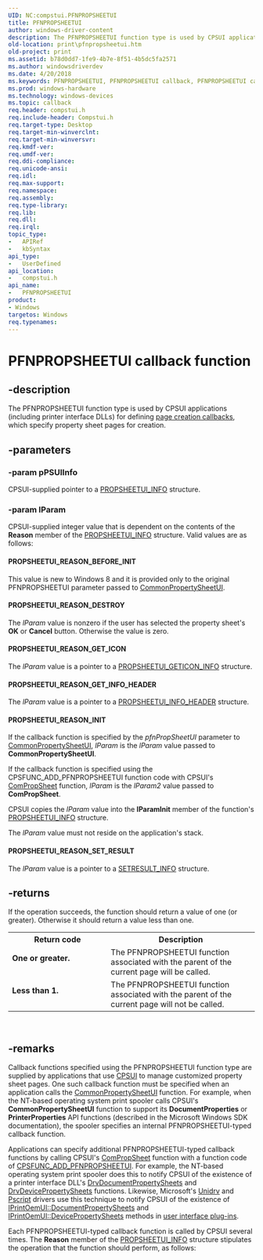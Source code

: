 ```yaml
---
UID: NC:compstui.PFNPROPSHEETUI
title: PFNPROPSHEETUI
author: windows-driver-content
description: The PFNPROPSHEETUI function type is used by CPSUI applications (including printer interface DLLs) for defining page creation callbacks, which specify property sheet pages for creation.
old-location: print\pfnpropsheetui.htm
old-project: print
ms.assetid: b78d0dd7-1fe9-4b7e-8f51-4b5dc5fa2571
ms.author: windowsdriverdev
ms.date: 4/20/2018
ms.keywords: PFNPROPSHEETUI, PFNPROPSHEETUI callback, PFNPROPSHEETUI callback function [Print Devices], compstui/PFNPROPSHEETUI, cpsuifnc_a30dfbce-634a-4eb9-b86c-fdd14d8333fd.xml, print.pfnpropsheetui
ms.prod: windows-hardware
ms.technology: windows-devices
ms.topic: callback
req.header: compstui.h
req.include-header: Compstui.h
req.target-type: Desktop
req.target-min-winverclnt: 
req.target-min-winversvr: 
req.kmdf-ver: 
req.umdf-ver: 
req.ddi-compliance: 
req.unicode-ansi: 
req.idl: 
req.max-support: 
req.namespace: 
req.assembly: 
req.type-library: 
req.lib: 
req.dll: 
req.irql: 
topic_type:
-	APIRef
-	kbSyntax
api_type:
-	UserDefined
api_location:
-	compstui.h
api_name:
-	PFNPROPSHEETUI
product:
- Windows
targetos: Windows
req.typenames: 
---
```


# PFNPROPSHEETUI callback function


## -description


The PFNPROPSHEETUI function type is used by CPSUI applications (including printer interface DLLs) for defining <a href="https://msdn.microsoft.com/ec514d17-415e-417b-bb29-b37be43c3cf6">page creation callbacks</a>, which specify property sheet pages for creation.


## -parameters




### -param pPSUIInfo

CPSUI-supplied pointer to a <a href="https://msdn.microsoft.com/library/windows/hardware/ff561767">PROPSHEETUI_INFO</a> structure.


### -param lParam

CPSUI-supplied integer value that is dependent on the contents of the <b>Reason</b> member of the <a href="https://msdn.microsoft.com/library/windows/hardware/ff561767">PROPSHEETUI_INFO</a> structure. Valid values are as follows:





#### PROPSHEETUI_REASON_BEFORE_INIT

This value is new to Windows 8 and it is provided only to the original PFNPROPSHEETUI parameter passed to <a href="https://msdn.microsoft.com/library/windows/hardware/ff546148">CommonPropertySheetUI</a>.



#### PROPSHEETUI_REASON_DESTROY

The <i>lParam</i> value is nonzero if the user has selected the property sheet's <b>OK</b> or <b>Cancel</b> button. Otherwise the value is zero.





#### PROPSHEETUI_REASON_GET_ICON

The <i>lParam</i> value is a pointer to a <a href="https://msdn.microsoft.com/library/windows/hardware/ff561765">PROPSHEETUI_GETICON_INFO</a> structure.





#### PROPSHEETUI_REASON_GET_INFO_HEADER

The <i>lParam</i> value is a pointer to a <a href="https://msdn.microsoft.com/library/windows/hardware/ff561770">PROPSHEETUI_INFO_HEADER</a> structure.





#### PROPSHEETUI_REASON_INIT

If the callback function is specified by the <i>pfnPropSheetUI</i> parameter to <a href="https://msdn.microsoft.com/library/windows/hardware/ff546148">CommonPropertySheetUI</a>, <i>lParam</i> is the <i>lParam</i> value passed to <b>CommonPropertySheetUI</b>.

If the callback function is specified using the CPSFUNC_ADD_PFNPROPSHEETUI function code with CPSUI's <a href="https://msdn.microsoft.com/library/windows/hardware/ff546207">ComPropSheet</a> function, <i>lParam</i> is the <i>lParam2</i> value passed to <b>ComPropSheet</b>.

CPSUI copies the <i>lParam</i> value into the <b>lParamInit</b> member of the function's <a href="https://msdn.microsoft.com/library/windows/hardware/ff561767">PROPSHEETUI_INFO</a> structure.

The <i>lParam</i> value must not reside on the application's stack.





#### PROPSHEETUI_REASON_SET_RESULT

The <i>lParam</i> value is a pointer to a <a href="https://msdn.microsoft.com/library/windows/hardware/ff562632">SETRESULT_INFO</a> structure.


## -returns



If the operation succeeds, the function should return a value of one (or greater). Otherwise it should return a value less than one.

<table>
<tr>
<th>Return code</th>
<th>Description</th>
</tr>
<tr>
<td width="40%">
<dl>
<dt><b>One or greater.</b></dt>
</dl>
</td>
<td width="60%">
The PFNPROPSHEETUI function associated with the parent of the current page will be called.

</td>
</tr>
<tr>
<td width="40%">
<dl>
<dt><b>Less than 1.</b></dt>
</dl>
</td>
<td width="60%">
The PFNPROPSHEETUI function associated with the parent of the current page will not be called.

</td>
</tr>
</table>
 




## -remarks



Callback functions specified using the PFNPROPSHEETUI function type are supplied by applications that use <a href="https://msdn.microsoft.com/7af3435a-19e0-40a1-9f94-319d9d323856">CPSUI</a> to manage customized property sheet pages. One such callback function must be specified when an application calls the <a href="https://msdn.microsoft.com/library/windows/hardware/ff546148">CommonPropertySheetUI</a> function. For example, when the NT-based operating system print spooler calls CPSUI's <b>CommonPropertySheetUI</b> function to support its <b>DocumentProperties</b> or <b>PrinterProperties</b> API functions (described in the Microsoft Windows SDK documentation), the spooler specifies an internal PFNPROPSHEETUI-typed callback function. 

Applications can specify additional PFNPROPSHEETUI-typed callback functions by calling CPSUI's <a href="https://msdn.microsoft.com/library/windows/hardware/ff546207">ComPropSheet</a> function with a function code of <a href="https://msdn.microsoft.com/library/windows/hardware/ff546391">CPSFUNC_ADD_PFNPROPSHEETUI</a>. For example, the NT-based operating system print spooler does this to notify CPSUI of the existence of a printer interface DLL's <a href="https://msdn.microsoft.com/library/windows/hardware/ff548548">DrvDocumentPropertySheets</a> and <a href="https://msdn.microsoft.com/library/windows/hardware/ff548542">DrvDevicePropertySheets</a> functions. Likewise, Microsoft's <a href="https://msdn.microsoft.com/0a51fa2b-3d09-4a5f-9fff-40604877a414">Unidrv</a> and <a href="https://msdn.microsoft.com/139a10e9-203b-499b-9291-8537eae9189c">Pscript</a> drivers use this technique to notify CPSUI of the existence of <a href="https://msdn.microsoft.com/library/windows/hardware/ff554173">IPrintOemUI::DocumentPropertySheets</a> and <a href="https://msdn.microsoft.com/library/windows/hardware/ff554165">IPrintOemUI::DevicePropertySheets</a> methods in <a href="https://msdn.microsoft.com/22ac2af6-37d8-4913-95af-9c3dc8576d40">user interface plug-ins</a>.

Each PFNPROPSHEETUI-typed callback function is called by CPSUI several times. The <b>Reason</b> member of the <a href="https://msdn.microsoft.com/library/windows/hardware/ff561767">PROPSHEETUI_INFO</a> structure stipulates the operation that the function should perform, as follows:













